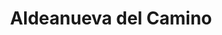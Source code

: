 ---
title: Aldeanueva del Camino
url: /aldeanueva-del-camino/
latitude: 40.261
longitude: -5.929
---